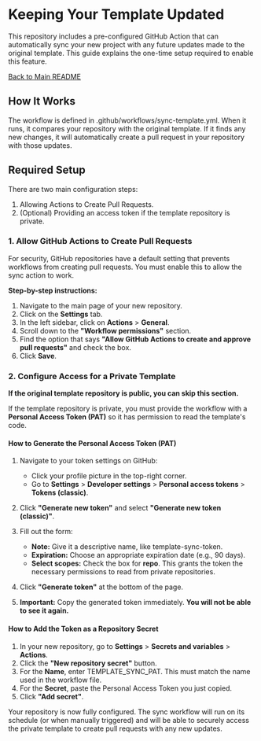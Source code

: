 # Keeping Your Template Updated

This repository includes a pre-configured GitHub Action that can automatically sync your new project with any future updates made to the original template. This guide explains the one-time setup required to enable this feature.

[Back to Main README](../README.md)

## How It Works

The workflow is defined in .github/workflows/sync-template.yml. When it runs, it compares your repository with the original template. If it finds any new changes, it will automatically create a pull request in your repository with those updates.

## Required Setup

There are two main configuration steps:

1.  Allowing Actions to Create Pull Requests.
2.  (Optional) Providing an access token if the template repository is private.

### 1\. Allow GitHub Actions to Create Pull Requests

For security, GitHub repositories have a default setting that prevents workflows from creating pull requests. You must enable this to allow the sync action to work.

**Step-by-step instructions:**

1.  Navigate to the main page of your new repository.
2.  Click on the **Settings** tab.
3.  In the left sidebar, click on **Actions** > **General**.
4.  Scroll down to the **"Workflow permissions"** section.
5.  Find the option that says **"Allow GitHub Actions to create and approve pull requests"** and check the box.
6.  Click **Save**.

### 2\. Configure Access for a Private Template

**If the original template repository is public, you can skip this section.**

If the template repository is private, you must provide the workflow with a **Personal Access Token (PAT)** so it has permission to read the template's code.

#### How to Generate the Personal Access Token (PAT)

1.  Navigate to your token settings on GitHub:
    - Click your profile picture in the top-right corner.
    - Go to **Settings** > **Developer settings** > **Personal access tokens** > **Tokens (classic)**.

2.  Click **"Generate new token"** and select **"Generate new token (classic)"**.
3.  Fill out the form:
    - **Note:** Give it a descriptive name, like template-sync-token.
    - **Expiration:** Choose an appropriate expiration date (e.g., 90 days).
    - **Select scopes:** Check the box for **repo**. This grants the token the necessary permissions to read from private repositories.

4.  Click **"Generate token"** at the bottom of the page.
5.  **Important:** Copy the generated token immediately. **You will not be able to see it again.**

#### How to Add the Token as a Repository Secret

1.  In your new repository, go to **Settings** > **Secrets and variables** > **Actions**.
2.  Click the **"New repository secret"** button.
3.  For the **Name**, enter TEMPLATE_SYNC_PAT. This must match the name used in the workflow file.
4.  For the **Secret**, paste the Personal Access Token you just copied.
5.  Click **"Add secret"**.

Your repository is now fully configured. The sync workflow will run on its schedule (or when manually triggered) and will be able to securely access the private template to create pull requests with any new updates.
